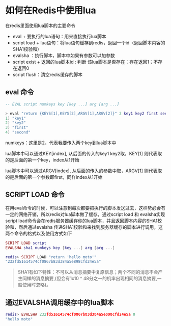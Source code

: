 # 如何在Redis中使用lua

在redis里面使用lua脚本的主要命令

- eval + 要执行的lua语句：用来直接执行lua脚本
- script load + lua语句：将lua语句缓存到redis，返回一个id（返回脚本内容的SHA1校验和）
- evalsha ：执行脚本，脚本中如果有参数可以加参数
- script exist + 返回的lua脚本id : 判断 该lua脚本是否存在：存在返回1；不存在返回0
- script flush：清空redis缓存的脚本

## eval 命令

```lua
-- EVAL script numkeys key [key ...] arg [arg ...]

> eval "return {KEYS[1],KEYS[2],ARGV[1],ARGV[2]}" 2 key1 key2 first second
1) "key1"
2) "key2"
3) "first"
4) "second"
```

numkeys：这里是2，代表我要传入两个key到lua脚本中

lua脚本中可以通过KEY[index], 从后面的传入的key1 key2取，KEY[1] 则代表取的是后面的第一个key，index从1开始

lua脚本中可以通过ARGV[index], 从后面的传入的参数中取，ARGV[1] 则代表取的是后面的第一个参数即first，同样index从1开始

## SCRIPT LOAD 命令

在用eval命令的时候，可以注意到每次都要把执行的脚本发送过去，这样势必会有一定的网络开销，所以redis对lua脚本做了缓存，通过script load 和 evalsha实现 script load命令会在redis服务器缓存你的lua脚本，并且返回脚本内容的SHA1校验和，然后通过evalsha 传递SHA1校验和来找到服务器缓存的脚本进行调用，这两个命令的格式以及使用方式如下

```lua
SCRIPT LOAD script
EVALSHA sha1 numkeys key [key ...] arg [arg ...]

redis> SCRIPT LOAD "return 'hello moto'"
"232fd51614574cf0867b83d384a5e898cfd24e5a"
```

> SHA1有如下特性：不可以从消息摘要中复原信息；两个不同的消息不会产生同样的消息摘要,(但会有1x10 ^ 48分之一的机率出现相同的消息摘要,一般使用时忽略)。

## 通过EVALSHA调用缓存中的lua脚本

```lua
redis> EVALSHA 232fd51614574cf0867b83d384a5e898cfd24e5a 0
"hello moto"
```

